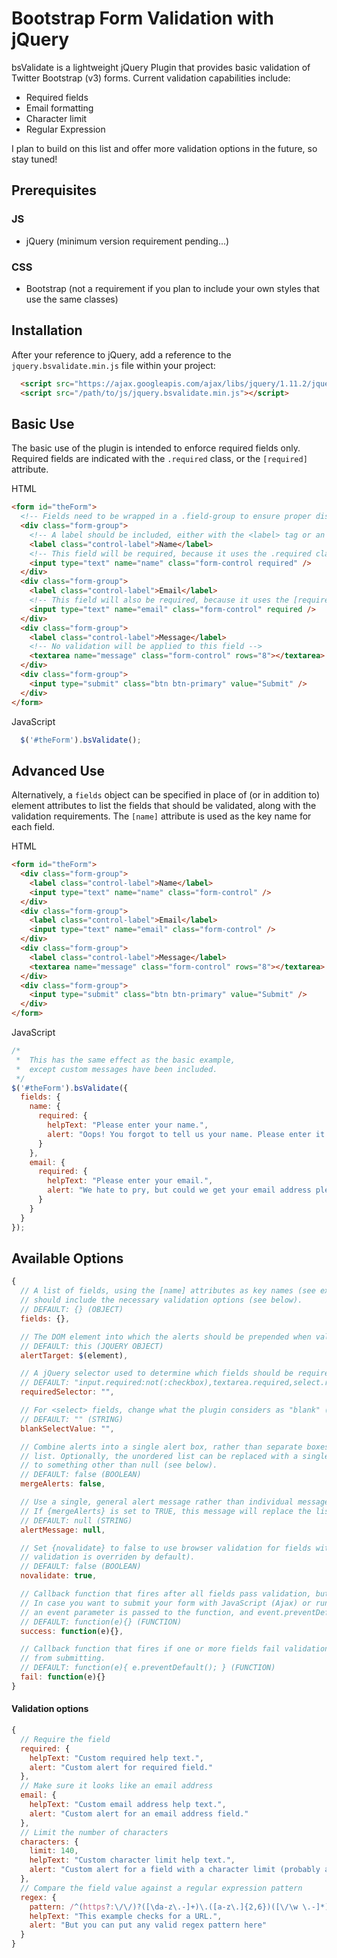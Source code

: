 # Bootstrap Form Validation with jQuery
bsValidate is a lightweight jQuery Plugin that provides basic validation of Twitter Bootstrap (v3) forms. Current validation capabilities include:
+ Required fields
+ Email formatting
+ Character limit
+ Regular Expression

I plan to build on this list and offer more validation options in the future, so stay tuned!

## Prerequisites
### JS
+ jQuery (minimum version requirement pending...)

### CSS
+ Bootstrap (not a requirement if you plan to include your own styles that use the same classes)

## Installation
After your reference to jQuery, add a reference to the `jquery.bsvalidate.min.js` file within your project:
```html
  <script src="https://ajax.googleapis.com/ajax/libs/jquery/1.11.2/jquery.min.js"></script>
  <script src="/path/to/js/jquery.bsvalidate.min.js"></script>
```

## Basic Use
The basic use of the plugin is intended to enforce required fields only. Required fields are indicated with the `.required` class, or the `[required]` attribute. 

HTML
```html
<form id="theForm">
  <!-- Fields need to be wrapped in a .field-group to ensure proper display of error messages -->
  <div class="form-group">
    <!-- A label should be included, either with the <label> tag or an element given the .label class -->
    <label class="control-label">Name</label>
    <!-- This field will be required, because it uses the .required class -->
    <input type="text" name="name" class="form-control required" />
  </div>
  <div class="form-group">
    <label class="control-label">Email</label>
    <!-- This field will also be required, because it uses the [required] attribute -->
    <input type="text" name="email" class="form-control" required />
  </div>
  <div class="form-group">
    <label class="control-label">Message</label>
    <!-- No validation will be applied to this field -->
    <textarea name="message" class="form-control" rows="8"></textarea>
  </div>
  <div class="form-group">
    <input type="submit" class="btn btn-primary" value="Submit" />
  </div>
</form>
```
JavaScript
```javascript
  $('#theForm').bsValidate();
```

## Advanced Use
Alternatively, a `fields` object can be specified in place of (or in addition to) element attributes to list the fields that should be validated, along with the validation requirements. The `[name]` attribute is used as the key name for each field.

HTML
```html
<form id="theForm">
  <div class="form-group">
    <label class="control-label">Name</label>
    <input type="text" name="name" class="form-control" />
  </div>
  <div class="form-group">
    <label class="control-label">Email</label>
    <input type="text" name="email" class="form-control" />
  </div>
  <div class="form-group">
    <label class="control-label">Message</label>
    <textarea name="message" class="form-control" rows="8"></textarea>
  </div>
  <div class="form-group">
    <input type="submit" class="btn btn-primary" value="Submit" />
  </div>
</form>
```
JavaScript
```javascript
/*
 *  This has the same effect as the basic example,
 *  except custom messages have been included.
 */
$('#theForm').bsValidate({
  fields: {
    name: {
      required: {
        helpText: "Please enter your name.",
        alert: "Oops! You forgot to tell us your name. Please enter it below."
      }
    },
    email: {
      required: {
        helpText: "Please enter your email.",
        alert: "We hate to pry, but could we get your email address please? We'll need one to write back."
      }
    }
  }
});
```
## Available Options
```javascript
{
  // A list of fields, using the [name] attributes as key names (see example above). Each indicated field 
  // should include the necessary validation options (see below).
  // DEFAULT: {} (OBJECT)
  fields: {},

  // The DOM element into which the alerts should be prepended when validation errors occur.
  // DEFAULT: this (JQUERY OBJECT)
  alertTarget: $(element),

  // A jQuery selector used to determine which fields should be required.
  // DEFAULT: "input.required:not(:checkbox),textarea.required,select.required,[required]" (STRING)
  requiredSelector: "",

  // For <select> fields, change what the plugin considers as "blank" (i.e. "-- Select --")
  // DEFAULT: "" (STRING)
  blankSelectValue: "",

  // Combine alerts into a single alert box, rather than separate boxes for each message, as an unordered
  // list. Optionally, the unordered list can be replaced with a single message if {alertMessage} is set
  // to something other than null (see below).
  // DEFAULT: false (BOOLEAN)
  mergeAlerts: false,

  // Use a single, general alert message rather than individual messages for each validation error.
  // If {mergeAlerts} is set to TRUE, this message will replace the list of validation messages.
  // DEFAULT: null (STRING)
  alertMessage: null,

  // Set {novalidate} to false to use browser validation for fields with the [required] attribute (browser 
  // validation is overriden by default).
  // DEFAULT: false (BOOLEAN)
  novalidate: true,

  // Callback function that fires after all fields pass validation, but before the form submits.
  // In case you want to submit your form with JavaScript (Ajax) or run more JavaScript before submitting,
  // an event parameter is passed to the function, and event.preventDefault() can be used.
  // DEFAULT: function(e){} (FUNCTION)
  success: function(e){},

  // Callback function that fires if one or more fields fail validation. By default, the form is prevented
  // from submitting.
  // DEFAULT: function(e){ e.preventDefault(); } (FUNCTION)
  fail: function(e){}
}
```
#### Validation options
```javascript
{
  // Require the field
  required: {
    helpText: "Custom required help text.",
    alert: "Custom alert for required field."
  },
  // Make sure it looks like an email address
  email: {
    helpText: "Custom email address help text.",
    alert: "Custom alert for an email address field."
  },
  // Limit the number of characters
  characters: {
    limit: 140,
    helpText: "Custom character limit help text.",
    alert: "Custom alert for a field with a character limit (probably a <textarea> field)."
  },
  // Compare the field value against a regular expression pattern
  regex: {
    pattern: /^(https?:\/\/)?([\da-z\.-]+)\.([a-z\.]{2,6})([\/\w \.-]*)*\/?$/g,
    helpText: "This example checks for a URL.",
    alert: "But you can put any valid regex pattern here"
  }
}
```
